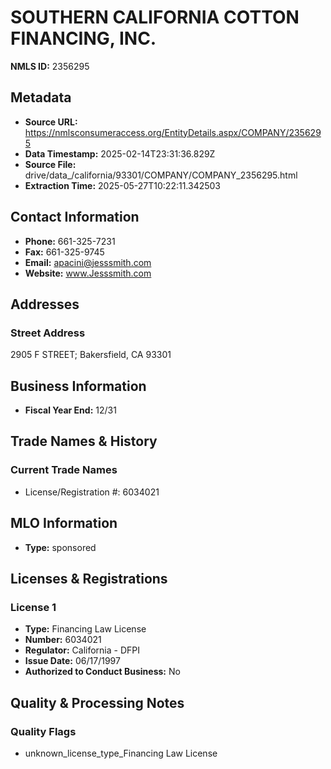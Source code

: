 # SOUTHERN CALIFORNIA COTTON FINANCING, INC.

**NMLS ID:** 2356295

## Metadata
- **Source URL:** https://nmlsconsumeraccess.org/EntityDetails.aspx/COMPANY/2356295
- **Data Timestamp:** 2025-02-14T23:31:36.829Z
- **Source File:** drive/data_/california/93301/COMPANY/COMPANY_2356295.html
- **Extraction Time:** 2025-05-27T10:22:11.342503

## Contact Information
- **Phone:** 661-325-7231
- **Fax:** 661-325-9745
- **Email:** apacini@jesssmith.com
- **Website:** www.Jesssmith.com

## Addresses
### Street Address
2905 F STREET; Bakersfield, CA 93301

## Business Information
- **Fiscal Year End:** 12/31

## Trade Names & History
### Current Trade Names
- License/Registration #: 6034021

## MLO Information
- **Type:** sponsored

## Licenses & Registrations

### License 1
- **Type:** Financing Law License
- **Number:** 6034021
- **Regulator:** California - DFPI
- **Issue Date:** 06/17/1997
- **Authorized to Conduct Business:** No

## Quality & Processing Notes
### Quality Flags
- unknown_license_type_Financing Law License
